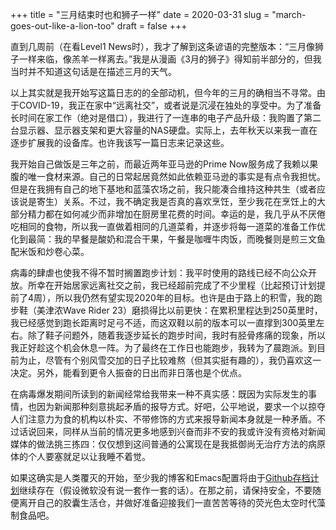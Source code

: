 +++
title = "三月结束时也和狮子一样"
date = 2020-03-31
slug = "march-goes-out-like-a-lion-too"
draft = false
+++

直到几周前（在看Level1 News时），我才了解到这条谚语的完整版本：“三月像狮子一样来临，像羔羊一样离去。”我是从漫画《3月的狮子》得知前半部分的，但我当时并不知道这句话是在描述三月的天气。

以上其实就是我开始写这篇日志的的全部动机，但今年的三月的确相当不寻常。由于COVID-19，我正在家中“远离社交”，或者说是沉浸在独处的享受中。为了准备长时间在家工作（绝对是借口），我进行了一连串的电子产品升级：我购置了第二台显示器、显示器支架和更大容量的NAS硬盘。实际上，去年秋天以来我一直在逐步扩展我的设备库。也许我该写一篇日志来记录这些。

我开始自己做饭是三年之前，而最近两年亚马逊的Prime Now服务成了我赖以果腹的唯一食材来源。自己的日常起居竟然如此依赖亚马逊的事实是有点令我担忧。但是在我拥有自己的地下基地和蓝藻农场之前，我只能凑合维持这种共生（或者应该说是寄生）关系。不过，我不确定我是否真的喜欢烹饪，至少我花在烹饪上的大部分精力都在如何减少而非增加在厨房里花费的时间。幸运的是，我几乎从不厌倦吃相同的食物，所以我一直做着相同的几道菜肴，并逐步将每一道菜的准备工作优化到最简：我的早餐是酸奶和混合干果，午餐是咖喱牛肉饭，而晚餐则是煎三文鱼配米饭和炒卷心菜。

病毒的肆虐也使我不得不暂时搁置跑步计划：我平时使用的路线已经不向公众开放。所幸在开始居家远离社交之前，我已经超前完成了不少里程（比起预订计划提前了4周），所以我仍然有望实现2020年的目标。也许是由于路上的积雪，我的跑步鞋（美津浓Wave Rider 23）磨损得比以前更快：在累积里程达到250英里时，我已经感觉到跑长距离时足弓不适，而这双鞋以前的版本可以一直撑到300英里左右。除了鞋子问题外，随着我逐步延长的跑步时间，我时有胫骨疼痛的现象，所以我正好趁这个机会休息一阵。为了最终在工作日也能跑步，我转为了晨跑派。到目前为止，尽管有个别风雪交加的日子比较难熬（但其实挺有趣的），我仍喜欢这一决定。另外，能看到更令人振奋的日出而非日落也是个优点。

在病毒爆发期间所读到的新闻经常给我带来一种不真实感：既因为实际发生的事情，也因为新闻那种刻意挑起矛盾的报导方式。好吧，公平地说，要求一个以掠夺人们注意力为食的机构以朴实、不带修饰的方式来报导新闻本身就是一种矛盾。不过话说回来，同样从当前的情况更多地感到兴奋而非不安的我或许没有资格对新闻媒体的做法挑三拣四：仅仅想到这间普通的公寓现在是我抵御尚无治疗方法的病原体的个人要塞就足以让我睡不着觉。

如果这确实是人类覆灭的开始，至少我的博客和Emacs配置将由于[Github存档计划](https://archiveprogram.github.com/)继续存在（假设微软没有说一套作一套的话）。在那之前，请保持安全，不要随便离开自己的胶囊生活仓，并做好准备迎接我们一直苦苦等待的荧光色太空时代藻制食品吧。
